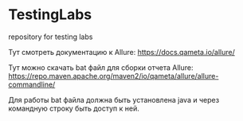 # TestingLabs
repository for testing labs

Тут смотреть документацию к Allure: https://docs.qameta.io/allure/

Тут можно скачать bat файл для сборки отчета Allure: https://repo.maven.apache.org/maven2/io/qameta/allure/allure-commandline/

Для работы bat файла должна быть установлена java и через командную строку быть доступ к ней.
